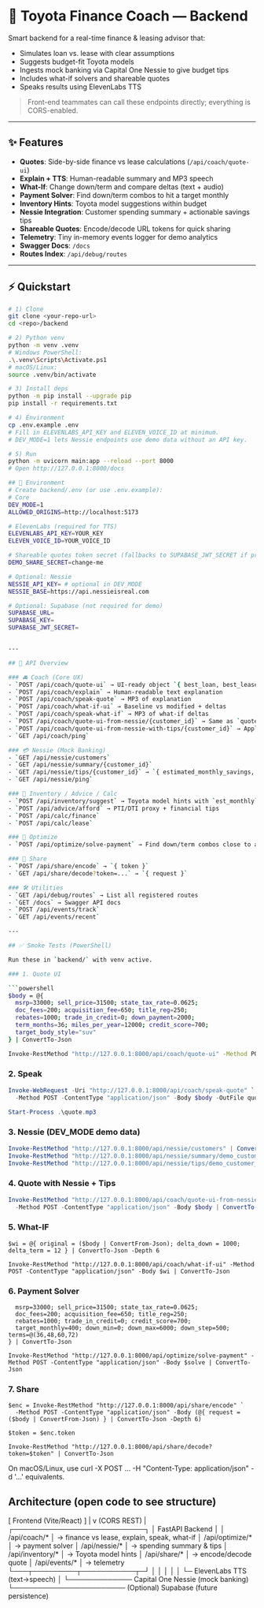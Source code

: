 # 🚗 Toyota Finance Coach — Backend

Smart backend for a real-time finance & leasing advisor that:

- Simulates loan vs. lease with clear assumptions
- Suggests budget-fit Toyota models
- Ingests mock banking via Capital One Nessie to give budget tips
- Includes what-if solvers and shareable quotes
- Speaks results using ElevenLabs TTS

> Front-end teammates can call these endpoints directly; everything is CORS-enabled.

---

## ✨ Features

- **Quotes**: Side-by-side finance vs lease calculations (`/api/coach/quote-ui`)
- **Explain + TTS**: Human-readable summary and MP3 speech
- **What-If**: Change down/term and compare deltas (text + audio)
- **Payment Solver**: Find down/term combos to hit a target monthly
- **Inventory Hints**: Toyota model suggestions within budget
- **Nessie Integration**: Customer spending summary + actionable savings tips
- **Shareable Quotes**: Encode/decode URL tokens for quick sharing
- **Telemetry**: Tiny in-memory events logger for demo analytics
- **Swagger Docs**: `/docs`
- **Routes Index**: `/api/debug/routes`

---

## ⚡ Quickstart

```bash
# 1) Clone
git clone <your-repo-url>
cd <repo>/backend

# 2) Python venv
python -m venv .venv
# Windows PowerShell:
.\.venv\Scripts\Activate.ps1
# macOS/Linux:
source .venv/bin/activate

# 3) Install deps
python -m pip install --upgrade pip
pip install -r requirements.txt

# 4) Environment
cp .env.example .env
# Fill in ELEVENLABS_API_KEY and ELEVEN_VOICE_ID at minimum.
# DEV_MODE=1 lets Nessie endpoints use demo data without an API key.

# 5) Run
python -m uvicorn main:app --reload --port 8000
# Open http://127.0.0.1:8000/docs

## 🌱 Environment
# Create backend/.env (or use .env.example):
# Core
DEV_MODE=1
ALLOWED_ORIGINS=http://localhost:5173

# ElevenLabs (required for TTS)
ELEVENLABS_API_KEY=YOUR_KEY
ELEVEN_VOICE_ID=YOUR_VOICE_ID

# Shareable quotes token secret (fallbacks to SUPABASE_JWT_SECRET if present)
DEMO_SHARE_SECRET=change-me

# Optional: Nessie
NESSIE_API_KEY= # optional in DEV_MODE
NESSIE_BASE=https://api.nessieisreal.com

# Optional: Supabase (not required for demo)
SUPABASE_URL=
SUPABASE_KEY=
SUPABASE_JWT_SECRET=


---

## 📡 API Overview

### 🚘 Coach (Core UX)
- `POST /api/coach/quote-ui` → UI-ready object `{ best_loan, best_lease, assumptions, ... }`
- `POST /api/coach/explain` → Human-readable text explanation
- `POST /api/coach/speak-quote` → MP3 of explanation
- `POST /api/coach/what-if-ui` → Baseline vs modified + deltas
- `POST /api/coach/speak-what-if` → MP3 of what-if deltas
- `POST /api/coach/quote-ui-from-nessie/{customer_id}` → Same as `quote-ui` but uses Nessie data
- `POST /api/coach/quote-ui-from-nessie-with-tips/{customer_id}` → Applies Nessie savings tips to lower outflows
- `GET /api/coach/ping`

### 💳 Nessie (Mock Banking)
- `GET /api/nessie/customers`
- `GET /api/nessie/summary/{customer_id}`
- `GET /api/nessie/tips/{customer_id}` → `{ estimated_monthly_savings, suggestions[] }`
- `GET /api/nessie/ping`

### 🚙 Inventory / Advice / Calc
- `POST /api/inventory/suggest` → Toyota model hints with `est_monthly`
- `POST /api/advice/afford` → PTI/DTI proxy + financial tips
- `POST /api/calc/finance`
- `POST /api/calc/lease`

### 🧠 Optimize
- `POST /api/optimize/solve-payment` → Find down/term combos close to a target monthly

### 🔗 Share
- `POST /api/share/encode` → `{ token }`
- `GET /api/share/decode?token=...` → `{ request }`

### 🛠 Utilities
- `GET /api/debug/routes` → List all registered routes
- `GET /docs` → Swagger API docs
- `POST /api/events/track`
- `GET /api/events/recent`

---

## ✅ Smoke Tests (PowerShell)

Run these in `backend/` with venv active.

### 1. Quote UI

```powershell
$body = @{
  msrp=33000; sell_price=31500; state_tax_rate=0.0625;
  doc_fees=200; acquisition_fee=650; title_reg=250;
  rebates=1000; trade_in_credit=0; down_payment=2000;
  term_months=36; miles_per_year=12000; credit_score=700;
  target_body_style="suv"
} | ConvertTo-Json

Invoke-RestMethod "http://127.0.0.1:8000/api/coach/quote-ui" -Method POST -ContentType "application/json" -Body $body | ConvertTo-Json
```

### 2. Speak
```powershell
Invoke-WebRequest -Uri "http://127.0.0.1:8000/api/coach/speak-quote" `
  -Method POST -ContentType "application/json" -Body $body -OutFile quote.mp3

Start-Process .\quote.mp3
```

### 3. Nessie (DEV_MODE demo data)
```powershell
Invoke-RestMethod "http://127.0.0.1:8000/api/nessie/customers" | ConvertTo-Json
Invoke-RestMethod "http://127.0.0.1:8000/api/nessie/summary/demo_customer_1" | ConvertTo-Json
Invoke-RestMethod "http://127.0.0.1:8000/api/nessie/tips/demo_customer_1" | ConvertTo-Json
```

### 4. Quote with Nessie + Tips
```powershell
Invoke-RestMethod "http://127.0.0.1:8000/api/coach/quote-ui-from-nessie-with-tips/demo_customer_1" `
  -Method POST -ContentType "application/json" -Body $body | ConvertTo-Json
```

### 5. What-IF
```
$wi = @{ original = ($body | ConvertFrom-Json); delta_down = 1000; delta_term = 12 } | ConvertTo-Json -Depth 6

Invoke-RestMethod "http://127.0.0.1:8000/api/coach/what-if-ui" -Method POST -ContentType "application/json" -Body $wi | ConvertTo-Json
```

### 6. Payment Solver
```$solve = @{
  msrp=33000; sell_price=31500; state_tax_rate=0.0625;
  doc_fees=200; acquisition_fee=650; title_reg=250;
  rebates=1000; trade_in_credit=0; credit_score=700;
  target_monthly=400; down_min=0; down_max=6000; down_step=500; terms=@(36,48,60,72)
} | ConvertTo-Json

Invoke-RestMethod "http://127.0.0.1:8000/api/optimize/solve-payment" -Method POST -ContentType "application/json" -Body $solve | ConvertTo-Json
```

### 7. Share
```
$enc = Invoke-RestMethod "http://127.0.0.1:8000/api/share/encode" `
  -Method POST -ContentType "application/json" -Body (@{ request = ($body | ConvertFrom-Json) } | ConvertTo-Json -Depth 6)

$token = $enc.token

Invoke-RestMethod "http://127.0.0.1:8000/api/share/decode?token=$token" | ConvertTo-Json
```

On macOS/Linux, use curl -X POST ... -H "Content-Type: application/json" -d '...' equivalents.

## Architecture (open code to see structure)
[ Frontend (Vite/React) ]
        |
        v
    (CORS REST)
        |
  ┌───────────────────────────┐
  │  FastAPI Backend          │
  │  /api/coach/*             │  → finance vs lease, explain, speak, what-if
  │  /api/optimize/*          │  → payment solver
  │  /api/nessie/*            │  → spending summary & tips
  │  /api/inventory/*         │  → Toyota model hints
  │  /api/share/*             │  → encode/decode quote
  │  /api/events/*            │  → telemetry
  └───┬─────────┬───────────┬─┘
      │         │           │
      │         │           └─ ElevenLabs TTS (text→speech)
      │         └───────────── Capital One Nessie (mock banking)
      └─────────────────────── (Optional) Supabase (future persistence)

